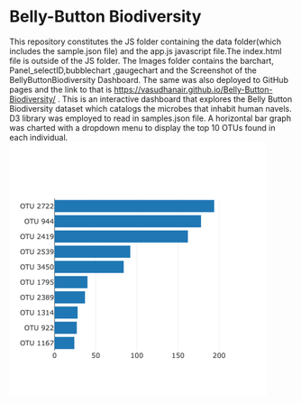 # Belly-Button Biodiversity
This repository constitutes the JS folder containing the data folder(which includes the sample.json file) and the app.js javascript file.The index.html file is 
outside of the JS folder. The Images folder contains the barchart, Panel_selectID,bubblechart ,gaugechart  and the Screenshot of the BellyButtonBiodiversity Dashboard.
The same was also deployed to GitHub pages and the link to that is https://vasudhanair.github.io/Belly-Button-Biodiversity/ .
This is an interactive dashboard that explores the Belly Button Biodiversity dataset which catalogs the microbes that inhabit human navels.
D3 library was employed to read in samples.json file.
A horizontal bar graph was charted with a dropdown menu to display the top 10 OTUs found in each individual.
![Top 10 OTUs](Images/Barchart.png)

